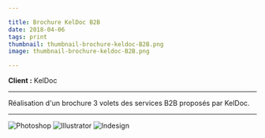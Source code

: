 ```yaml
---

title: Brochure KelDoc B2B
date: 2018-04-06
tags: print
thumbnail: thumbnail-brochure-keldoc-B2B.png
image: thumbnail-brochure-keldoc-B2B.png

---
```


**Client :** KelDoc

---

Réalisation d'un brochure 3 volets des services B2B proposés par KelDoc.

---

![Photoshop](/images/icons/photoshop.svg)
![Illustrator](/images/icons/illustrator.svg)
![Indesign](/images/icons/indesign.svg)
